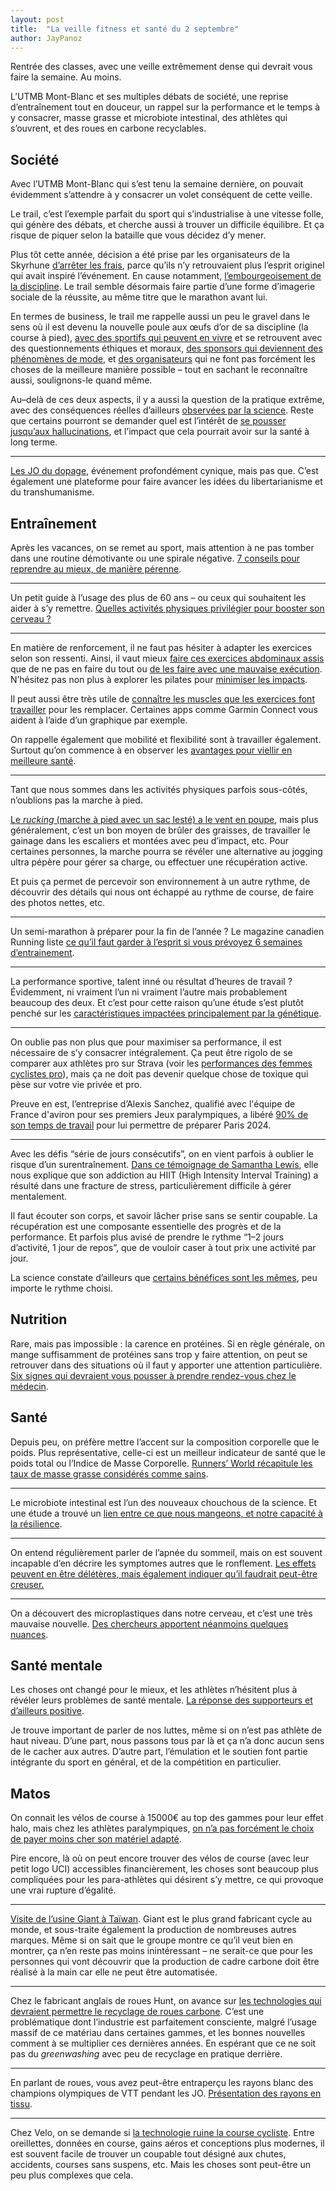 ```yaml
---
layout: post
title:  "La veille fitness et santé du 2 septembre"
author: JayPanoz
---
```


Rentrée des classes, avec une veille extrêmement dense qui devrait vous faire la semaine. Au moins.

L’UTMB Mont-Blanc et ses multiples débats de société, une reprise d’entraînement tout en douceur, un rappel sur la performance et le temps à y consacrer, masse grasse et microbiote intestinal, des athlètes qui s’ouvrent, et des roues en carbone recyclables.

## Société

Avec l’UTMB Mont-Blanc qui s’est tenu la semaine dernière, on pouvait évidemment s’attendre à y consacrer un volet conséquent de cette veille.

Le trail, c’est l’exemple parfait du sport qui s’industrialise à une vitesse folle, qui génère des débats, et cherche aussi à trouver un difficile équilibre. Et ça risque de piquer selon la bataille que vous décidez d’y mener.

Plus tôt cette année, décision a été prise par les organisateurs de la Skyrhune [d’arrêter les frais](https://www.outside.fr/clap-de-fin-pour-la-mythique-skyrhune-en-rupture-avec-le-trail-business/), parce qu’ils n’y retrouvaient plus l’esprit originel qui avait inspiré l’événement. En cause notamment, [l’embourgeoisement de la discipline](https://www.francetvinfo.fr/sports/sports-extremes/ultra-trail-du-mont-blanc-2024/ce-sport-s-est-embourgeoise-comment-le-trail-est-en-train-de-changer-de-nature-avec-l-argent-l-engouement-et-les-sponsors_6653976.html). Le trail semble désormais faire partie d’une forme d’imagerie sociale de la réussite, au même titre que le marathon avant lui.

En termes de business, le trail me rappelle aussi un peu le gravel dans le sens où il est devenu la nouvelle poule aux œufs d’or de sa discipline (la course à pied), [avec des sportifs qui peuvent en vivre](https://www.lequipe.fr/Ultra-trail/Actualites/L-omnipresence-de-l-utmb-est-alarmante-pour-certains-traileurs/1504283) et se retrouvent avec des questionnements éthiques et moraux, [des sponsors qui deviennent des phénomènes de mode](https://www.gqmagazine.fr/article/mais-dou-vient-la-hype-hoka-la-marque-qui-est-passee-des-sentiers-de-trail-aux-allees-des-fashions-weeks), et [des organisateurs](http://20minutes.fr/sport/4102523-20240828-utmb-2024-comment-course-traverse-annee-charniere-marquee-plusieurs-controverses) qui ne font pas forcément les choses de la meilleure manière possible – tout en sachant le reconnaître aussi, soulignons-le quand même.

Au–delà de ces deux aspects, il y a aussi la question de la pratique extrême, avec des conséquences réelles d’ailleurs [observées par la science](https://france3-regions.francetvinfo.fr/auvergne-rhone-alpes/haute-savoie/chamonix/utmb-2024-on-voit-des-comportements-de-zombie-au-dernier-ravitaillement-la-fatigue-et-la-chaleur-assomment-les-coureurs-3024929.html). Reste que certains pourront se demander quel est l’intérêt de [se pousser jusqu’aux hallucinations](https://www.em-consulte.com/article/1037306/troubles-hallucinatoires-lors-de-l-ultra-trail-du-), et l’impact que cela pourrait avoir sur la santé à long terme.

* * *

[Les JO du dopage](https://www.radiofrance.fr/franceculture/podcasts/un-monde-connecte/vers-les-jo-du-dopage-8836821), événement profondément cynique, mais pas que. C’est également une plateforme pour faire avancer les idées du libertarianisme et du transhumanisme.

## Entraînement

Après les vacances, on se remet au sport, mais attention à ne pas tomber dans une routine démotivante ou une spirale négative. [7 conseils pour reprendre au mieux, de manière pérenne](https://www.gqmagazine.fr/article/conseils-pour-retrouver-la-motivation-pour-faire-du-sport-selon-coachs-professionnels).

* * *

Un petit guide à l’usage des plus de 60 ans – ou ceux qui souhaitent les aider à s’y remettre. [Quelles activités physiques privilégier pour booster son cerveau&nbsp;?](https://theconversation.com/pour-booster-son-cerveau-quelles-activites-physiques-privilegier-apres-60-ans-228451)

* * *

En matière de renforcement, il ne faut pas hésiter à adapter les exercices selon son ressenti. Ainsi, il vaut mieux [faire ces exercices abdominaux assis](https://www.eatthis.com/seated-ab-exercises/) que de ne pas en faire du tout ou [de les faire avec une mauvaise exécution](http://gqmagazine.fr/article/7-erreurs-courantes-qui-vous-empechent-de-faire-des-pompes-correctement-et-de-vous-muscler). N’hésitez pas non plus à explorer les pilates pour [minimiser les impacts](https://www.prevention.com/fitness/workouts/g61973700/wall-pilates-workout-exercises/).

Il peut aussi être très utile de [connaître les muscles que les exercices font travailler](https://parade.com/health/what-muscles-do-jumping-jacks-work) pour les remplacer. Certaines apps comme Garmin Connect vous aident à l’aide d’un graphique par exemple.

On rappelle également que mobilité et flexibilité sont à travailler également. Surtout qu’on commence à en observer les [avantages pour viellir en meilleure santé](https://www.womenshealthmag.com/fitness/a61984729/flexibility-longevity-study/).

* * *

Tant que nous sommes dans les activités physiques parfois sous-côtés, n’oublions pas la marche à pied. 

[Le *rucking* (marche à pied avec un sac lesté) a le vent en poupe](https://www.slate.fr/story/268071/qu-est-ce-que-le-rucking-le-sport-dont-tout-tiktok-parle), mais plus généralement, c’est un bon moyen de brûler des graisses, de travailler le gainage dans les escaliers et montées avec peu d’impact, etc. Pour certaines personnes, la marche pourra se révéler une alternative au jogging ultra pépère pour gérer sa charge, ou effectuer une récupération active.

Et puis ça permet de percevoir son environnement à un autre rythme, de découvrir des détails qui nous ont échappé au rythme de course, de faire des photos nettes, etc. 

* * *

Un semi-marathon à préparer pour la fin de l’année&nbsp;? Le magazine canadien Running liste [ce qu’il faut garder à l’esprit si vous prévoyez 6 semaines d’entrainement](https://runningmagazine.ca/sections/training/is-six-weeks-enough-time-to-kickstart-your-half-marathon-training/).

* * *

La performance sportive, talent inné ou résultat d’heures de travail&nbsp;? Évidemment, ni vraiment l’un ni vraiment l’autre mais probablement beaucoup des deux. Et c’est pour cette raison qu’une étude s’est plutôt penché sur les [caractéristiques impactées principalement par la génétique](https://www.outsideonline.com/health/training-performance/genetic-fitness-traits).

* * *

On oublie pas non plus que pour maximiser sa performance, il est nécessaire de s’y consacrer intégralement. Ça peut être rigolo de se comparer aux athlètes pro sur Strava (voir les [performances des femmes cyclistes pro](https://www.3bikes.fr/2024/08/27/quelle-est-la-valeur-des-performances-des-femmes-cyclistes-professionnelles/)), mais ça ne doit pas devenir quelque chose de toxique qui pèse sur votre vie privée et pro. 

Preuve en est, l’entreprise d’Alexis Sanchez, qualifié avec l'équipe de France d'aviron pour ses premiers Jeux paralympiques, a libéré [90% de son temps de travail](https://start.lesechos.fr/travailler-mieux/metiers-reconversion/mon-entreprise-ma-libere-a-90-pour-me-permettre-de-preparer-les-jeux-paralympiques-de-paris-2024-2115531) pour lui permettre de préparer Paris 2024.

* * *

Avec les défis “série de jours consécutifs”, on en vient parfois à oublier le risque d’un surentraînement. [Dans ce témoignage de Samantha Lewis](https://www.stylist.co.uk/fitness-health/workouts/hiit-addiction-stress-fracture/908239), elle nous explique que son addiction au HIIT (High Intensity Interval Training) a résulté dans une fracture de stress, particulièrement difficile à gérer mentalement.

Il faut écouter son corps, et savoir lâcher prise sans se sentir coupable. La récupération est une composante essentielle des progrès et de la performance. Et parfois plus avisé de prendre le rythme “1–2 jours d’activité, 1 jour de repos”, que de vouloir caser à tout prix une activité par jour.

La science constate d’ailleurs que [certains bénéfices sont les mêmes](https://www.medicalnewstoday.com/articles/weekend-warriors-exercise-brain-health-benefits-lower-dementia-parkinsons-risk-study), peu importe le rythme choisi.

## Nutrition

Rare, mais pas impossible&nbsp;: la carence en protéines. Si en règle générale, on mange suffisamment de protéines sans trop y faire attention, on peut se retrouver dans des situations où il faut y apporter une attention particulière. [Six signes qui devraient vous pousser à prendre rendez-vous chez le médecin](https://www.today.com/health/diet-fitness/protein-deficiency-rcna167589). 

## Santé

Depuis peu, on préfère mettre l’accent sur la composition corporelle que le poids. Plus représentative, celle-ci est un meilleur indicateur de santé que le poids total ou l’Indice de Masse Corporelle. [Runners’ World récapitule les taux de masse grasse considérés comme sains](https://www.runnersworld.com/nutrition-weight-loss/a61986652/healthy-body-fat-percentage/).

* * *

Le microbiote intestinal est l’un des nouveaux chouchous de la science. Et une étude a trouvé un [lien entre ce que nous mangeons, et notre capacité à la résilience](https://www.psypost.org/gut-health-tied-to-psychological-resilience-new-research-reveals-gut-brain-stress-connection/). 

* * *

On entend régulièrement parler de l’apnée du sommeil, mais on est souvent incapable d’en décrire les symptomes autres que le ronflement. [Les effets peuvent en être délétères, mais également indiquer qu’il faudrait peut-être creuser.](https://www.womansworld.com/wellness/sleep/how-do-i-know-if-i-have-sleep-apnea-signs-include-headaches-cramps)

* * *

On a découvert des microplastiques dans notre cerveau, et c’est une très mauvaise nouvelle. [Des chercheurs apportent néanmoins quelques nuances](https://theconversation.com/microplastics-are-in-our-brains-how-worried-should-i-be-237401). 

## Santé mentale

Les choses ont changé pour le mieux, et les athlètes n’hésitent plus à révéler leurs problèmes de santé mentale. [La réponse des supporteurs et d’ailleurs positive](https://theconversation.com/by-revealing-their-mental-health-struggles-pro-athletes-are-scoring-with-fans-233203).

Je trouve important de parler de nos luttes, même si on n’est pas athlète de haut niveau. D’une part, nous passons tous par là et ça n’a donc aucun sens de le cacher aux autres. D’autre part, l’émulation et le soutien font partie intégrante du sport en général, et de la compétition en particulier. 

## Matos

On connait les vélos de course à 15000€ au top des gammes pour leur effet halo, mais chez les athlètes paralympiques, [on n’a pas forcément le choix de payer moins cher son matériel adapté](http://francetvinfo.fr/jeux-paralympiques/basketball/12-000-euros-pour-un-fauteuil-derriere-la-vitrine-des-jeux-paralympiques-de-paris-la-galere-des-para-athletes-en-quete-de-materiel-adapte_6617778.html). 

Pire encore, là où on peut encore trouver des vélos de course (avec leur petit logo UCI) accessibles financièrement, les choses sont beaucoup plus compliquées pour les para-athlètes qui désirent s’y mettre, ce qui provoque une vrai rupture d’égalité.

* * *

[Visite de l’usine Giant à Taïwan](https://lecycle.fr/materiel/visite-de-lusine-giant-a-taiwan-entre-grande-production-et-orfevrerie/55026/). Giant est le plus grand fabricant cycle au monde, et sous-traite également la production de nombreuses autres marques. Même si on sait que le groupe montre ce qu’il veut bien en montrer, ça n’en reste pas moins inintéressant – ne serait-ce que pour les personnes qui vont découvrir que la production de cadre carbone doit être réalisé à la main car elle ne peut être automatisée.

* * *

Chez le fabricant anglais de roues Hunt, on avance sur [les technologies qui devraient permettre le recyclage de roues carbone](https://www.cyclingweekly.com/products/hunt-debuts-recyclable-carbon-technology-in-high-end-gravel-wheelsets). C’est une problématique dont l’industrie est parfaitement consciente, malgré l’usage massif de ce matériau dans certaines gammes, et les bonnes nouvelles comment à se multiplier ces dernières années. En espérant que ce ne soit pas du *greenwashing* avec peu de recyclage en pratique derrière.

* * *

En parlant de roues, vous avez peut-être entraperçu les rayons blanc des champions olympiques de VTT pendant les JO. [Présentation des rayons en tissu](https://www.velovert.com/news/18846/pirope--le-tissu-cest-fantastique-).

* * *

Chez Velo, on se demande si [la technologie ruine la course cycliste](https://velo.outsideonline.com/road/is-cycling-tech-ruining-road-racing/). Entre oreillettes, données en course, gains aéros et conceptions plus modernes, il est souvent facile de trouver un coupable tout désigné aux chutes, accidents, courses sans suspens, etc. Mais les choses sont peut-être un peu plus complexes que cela.
